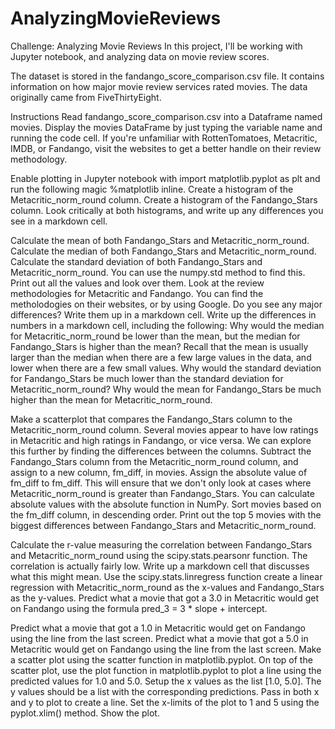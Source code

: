 # AnalyzingMovieReviews
Challenge: Analyzing Movie Reviews
In this project, I'll be working with Jupyter notebook, and analyzing data on movie review scores.

The dataset is stored in the fandango_score_comparison.csv file. It contains information on how major movie review services rated movies. The data originally came from FiveThirtyEight.

Instructions
Read fandango_score_comparison.csv into a Dataframe named movies.
Display the movies DataFrame by just typing the variable name and running the code cell.
If you're unfamiliar with RottenTomatoes, Metacritic, IMDB, or Fandango, visit the websites to get a better handle on their review methodology.

Enable plotting in Jupyter notebook with import matplotlib.pyplot as plt and run the following magic %matplotlib inline.
Create a histogram of the Metacritic_norm_round column.
Create a histogram of the Fandango_Stars column.
Look critically at both histograms, and write up any differences you see in a markdown cell.

Calculate the mean of both Fandango_Stars and Metacritic_norm_round.
Calculate the median of both Fandango_Stars and Metacritic_norm_round.
Calculate the standard deviation of both Fandango_Stars and Metacritic_norm_round. You can use the numpy.std method to find this.
Print out all the values and look over them.
Look at the review methodologies for Metacritic and Fandango. You can find the metholodogies on their websites, or by using Google. Do you see any major differences? Write them up in a markdown cell.
Write up the differences in numbers in a markdown cell, including the following:
Why would the median for Metacritic_norm_round be lower than the mean, but the median for Fandango_Stars is higher than the mean? Recall that the mean is usually larger than the median when there are a few large values in the data, and lower when there are a few small values.
Why would the standard deviation for Fandango_Stars be much lower than the standard deviation for Metacritic_norm_round?
Why would the mean for Fandango_Stars be much higher than the mean for Metacritic_norm_round.

Make a scatterplot that compares the Fandango_Stars column to the Metacritic_norm_round column.
Several movies appear to have low ratings in Metacritic and high ratings in Fandango, or vice versa. We can explore this further by finding the differences between the columns.
Subtract the Fandango_Stars column from the Metacritic_norm_round column, and assign to a new column, fm_diff, in movies.
Assign the absolute value of fm_diff to fm_diff. This will ensure that we don't only look at cases where Metacritic_norm_round is greater than Fandango_Stars.
You can calculate absolute values with the absolute function in NumPy.
Sort movies based on the fm_diff column, in descending order.
Print out the top 5 movies with the biggest differences between Fandango_Stars and Metacritic_norm_round.

Calculate the r-value measuring the correlation between Fandango_Stars and Metacritic_norm_round using the scipy.stats.pearsonr function.
The correlation is actually fairly low. Write up a markdown cell that discusses what this might mean.
Use the scipy.stats.linregress function create a linear regression with Metacritic_norm_round as the x-values and Fandango_Stars as the y-values.
Predict what a movie that got a 3.0 in Metacritic would get on Fandango using the formula pred_3 = 3 * slope + intercept.

Predict what a movie that got a 1.0 in Metacritic would get on Fandango using the line from the last screen.
Predict what a movie that got a 5.0 in Metacritic would get on Fandango using the line from the last screen.
Make a scatter plot using the scatter function in matplotlib.pyplot.
On top of the scatter plot, use the plot function in matplotlib.pyplot to plot a line using the predicted values for 1.0 and 5.0.
Setup the x values as the list [1.0, 5.0].
The y values should be a list with the corresponding predictions.
Pass in both x and y to plot to create a line.
Set the x-limits of the plot to 1 and 5 using the pyplot.xlim() method.
Show the plot.

